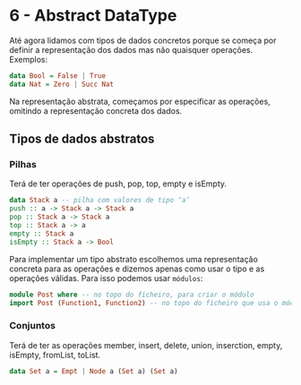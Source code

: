 # 6 - Abstract DataType

Até agora lidamos com tipos de dados concretos porque se começa por definir a representação dos dados mas não quaisquer operações. Exemplos:

```haskell
data Bool = False | True
data Nat = Zero | Succ Nat
```

Na representação abstrata, começamos por especificar as operações, omitindo a representação concreta dos dados. 

## Tipos de dados abstratos

### Pilhas 

Terá de ter operações de push, pop, top, empty e isEmpty. 

```haskell
data Stack a -- pilha com valores de tipo ‘a’
push :: a -> Stack a -> Stack a
pop :: Stack a -> Stack a
top :: Stack a -> a
empty :: Stack a
isEmpty :: Stack a -> Bool
```

Para implementar um tipo abstrato escolhemos uma representação concreta para as operações e dizemos apenas como usar o tipo e as operações válidas. Para isso podemos usar `módulos`:

```haskell
module Post where -- no topo do ficheiro, para criar o módulo
import Post (Function1, Function2) -- no topo do ficheiro que usa o módulo
```

### Conjuntos

Terá de ter as operações member, insert, delete, union, inserction, empty, isEmpty, fromList, toList.

```haskell
data Set a = Empt | Node a (Set a) (Set a)
```


